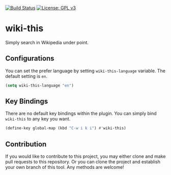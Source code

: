 [![Build Status](https://travis-ci.com/jcs090218/wiki-this.svg?branch=master)](https://travis-ci.com/jcs090218/wiki-this)
[![License: GPL v3](https://img.shields.io/badge/License-GPL%20v3-blue.svg)](https://www.gnu.org/licenses/gpl-3.0)


# wiki-this #

Simply search in Wikipedia under point.


## Configurations ##
You can set the prefer language by setting `wiki-this-language` variable. 
The default setting is `en`.
```el
(setq wiki-this-language "en")
```

## Key Bindings ##
There are no default key bindings within the plugin. You can simply bind 
`wiki-this` to any key you want.
```el
(define-key global-map (kbd "C-w i k i") #'wiki-this)
```


## Contribution ##
If you would like to contribute to this project, you may either 
clone and make pull requests to this repository. Or you can 
clone the project and establish your own branch of this tool. 
Any methods are welcome!
